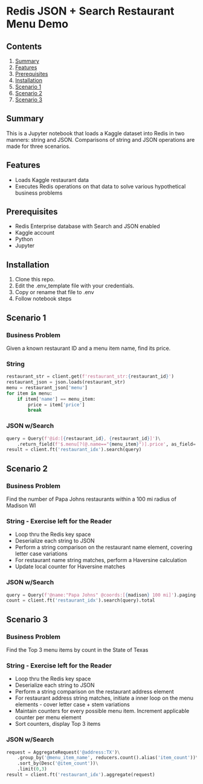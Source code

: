 # Redis JSON + Search Restaurant Menu Demo  

## Contents
1.  [Summary](#summary)
2.  [Features](#features)
3.  [Prerequisites](#prerequisites)
4.  [Installation](#installation)
8.  [Scenario 1](#scenario1)
9.  [Scenario 2](#scenario2)
10.  [Scenario 3](#scenario3)

## Summary <a name="summary"></a>
This is a Jupyter notebook that loads a Kaggle dataset into Redis in two manners:  string and JSON. Comparisons of string and JSON operations are made for three scenarios. 

## Features <a name="features"></a>
- Loads Kaggle restaurant data
- Executes Redis operations on that data to solve various hypothetical business problems 

## Prerequisites <a name="prerequisites"></a>
- Redis Enterprise database with Search and JSON enabled
- Kaggle account
- Python
- Jupyter

## Installation <a name="installation"></a>
1. Clone this repo.
2. Edit the .env_template file with your credentials.
3. Copy or rename that file to .env
4. Follow notebook steps

## Scenario 1 <a name="scenario1"></a>
### Business Problem
Given a known restaurant ID and a menu item name, find its price.
### String
```python
restaurant_str = client.get(f'restaurant_str:{restaurant_id}')
restaurant_json = json.loads(restaurant_str)
menu = restaurant_json['menu']
for item in menu:
    if item['name'] == menu_item:
        price = item['price'] 
        break
```
### JSON w/Search
```python
query = Query(f'@id:[{restaurant_id}, {restaurant_id}]')\
    .return_field(f'$.menu[?(@.name=="{menu_item}")].price', as_field='price')
result = client.ft('restaurant_idx').search(query)
```

## Scenario 2 <a name="scenario2"></a>
### Business Problem
Find the number of Papa Johns restaurants within a 100 mi radius of Madison WI
### String - Exercise left for the Reader
- Loop thru the Redis key space
- Deserialize each string to JSON
- Perform a string comparison on the restaurant name element, covering letter case variations 
- For restaurant name string matches, perform a Haversine calculation
- Update local counter for Haversine matches

### JSON w/Search
```python
query = Query(f'@name:"Papa Johns" @coords:[{madison} 100 mi]').paging(0, 0)
count = client.ft('restaurant_idx').search(query).total 
```

## Scenario 3 <a name="scenario3"></a>
### Business Problem
Find the Top 3 menu items by count in the State of Texas
### String - Exercise left for the Reader
- Loop thru the Redis key space
- Deserialize each string to JSON
- Perform a string comparison on the restaurant address element
- For restaurant address string matches, initiate a inner loop on the menu elements - cover letter case + stem variations
- Maintain counters for every possible menu item.  Increment applicable counter per menu element
- Sort counters, display Top 3 items

### JSON w/Search
```python
request = AggregateRequest('@address:TX')\
    .group_by('@menu_item_name', reducers.count().alias('item_count'))\
    .sort_by(Desc('@item_count'))\
    .limit(0,3)
result = client.ft('restaurant_idx').aggregate(request)
```  